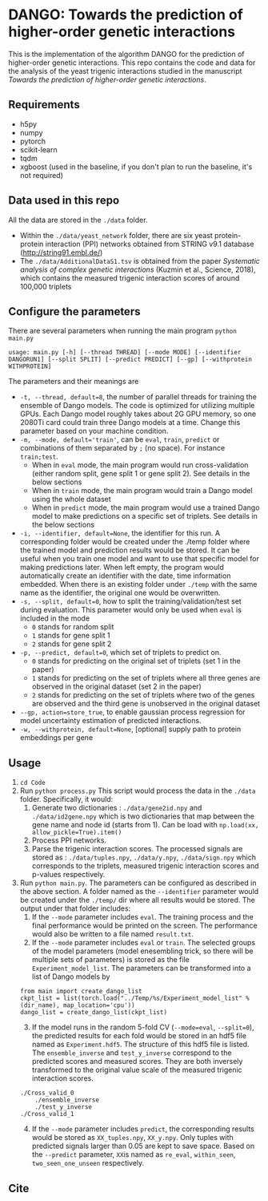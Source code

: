 # DANGO: Towards the prediction of higher-order genetic interactions
This is the implementation of the algorithm DANGO for the prediction of higher-order genetic interactions.
This repo contains the code and data for the analysis of the yeast trigenic interactions studied in the manuscript *Towards the prediction of higher-order genetic interactions*.

## Requirements
- h5py
- numpy
- pytorch
- scikit-learn
- tqdm
- xgboost (used in the baseline, if you don't plan to run the baseline, it's not required)

## Data used in this repo

All the data are stored in the `./data` folder. 
- Within the `./data/yeast_network` folder, there are six yeast protein-protein interaction (PPI) networks obtained from STRING v9.1 database (http://string91.embl.de/)
- The `./data/AdditionalDataS1.tsv` is obtained from the paper *Systematic analysis of complex genetic interactions* (Kuzmin et al., Science, 2018), which contains the measured trigenic interaction scores of around 100,000 triplets

## Configure the parameters
There are several parameters when running the main program `python main.py`
```
usage: main.py [-h] [--thread THREAD] [--mode MODE] [--identifier DANGORUN1] [--split SPLIT] [--predict PREDICT] [--gp] [--withprotein WITHPROTEIN]
```
The parameters and their meanings are
- `-t, --thread, default=8`, the number of parallel threads for training the ensemble of Dango models. The code is optimized for utilizing multiple GPUs. Each Dango model roughly takes about 2G GPU memory, so one 2080Ti card could train three Dango models at a time. Change this parameter based on your machine condition.
- `-m, --mode, default='train'`, can be `eval`, `train`, `predict` or combinations of them separated by `;` (no space). For instance `train;test`. 
  - When in `eval` mode, the main program would run cross-validation (either random split, gene split 1 or gene split 2). See details in the below sections
  - When in `train` mode, the main program would train a Dango model using the whole dataset
  - When in `predict` mode, the main program would use a trained Dango model to make predictions on a specific set of triplets. See details in the below sections
- `-i, --identifier, default=None`, the identifier for this run. A corresponding folder would be created under the ./temp folder where the trained model and prediction results would be stored. It can be useful when you train one model and want to use that specific model for making predictions later. When left empty, the program would automatically create an identifier with the date, time information embedded. When there is an existing folder under `./temp` with the same name as the identifier, the original one would be overwritten.
- `-s, --split, default=0`, how to split the training/validation/test set during evaluation. This parameter would only be used when `eval` is included in the mode
  - `0` stands for random split
  - `1` stands for gene split 1
  - `2` stands for gene split 2
- `-p, --predict, default=0`, which set of triplets to predict on. 
  - `0` stands for predicting on the original set of triplets (set 1 in the paper)
  - `1` stands for predicting on the set of triplets where all three genes are observed in the original dataset (set 2 in the paper)
  - `2` stands for predicting on the set of triplets where two of the genes are observed and the third gene is unobserved in the original dataset
- `--gp, action=store_true`, to enable gaussian process regression for model uncertainty estimation of predicted interactions.
- `-w, --withprotein, default=None`, [optional] supply path to protein embeddings per gene
## Usage
1. `cd Code`
2. Run `python process.py` This script would process the data in the `./data` folder. Specifically, it would:
	1. Generate two dictionaries : `./data/gene2id.npy` and `./data/id2gene.npy` which is two dictionaries that map between the gene name and node id (starts from 1). Can be load with `np.load(xx, allow_pickle=True).item()`
	2. Process PPI networks.
	3. Parse the trigenic interaction scores. The processed signals are stored as : `./data/tuples.npy`, `./data/y.npy`, `./data/sign.npy` which corresponds to the triplets, measured trigenic interaction scores and p-values respectively.
3. Run `python main.py`. 
The parameters can be configured as described in the above section. A folder named as the `--identifier` parameter would be created under the `./temp/` dir where all results would be stored. The output under that folder includes:
	1. If the `--mode` parameter includes `eval`. The training process and the final performance would be printed on the screen. The performance would also be written to a file named `result.txt`.
	2. If the `--mode` parameter includes `eval` or `train`. The selected groups of the model parameters (model enesembling trick, so there will be multiple sets of parameters) is stored as the file `Experiment_model_list`. The parameters can be transformed into a list of Dango models by
	```{python}
	from main import create_dango_list
	ckpt_list = list(torch.load("../Temp/%s/Experiment_model_list" % (dir_name), map_location='cpu'))
	dango_list = create_dango_list(ckpt_list)
	```
	3. If the model runs in the random 5-fold CV (`--mode=eval`, `--split=0`), the predicted results for each fold would be stored in an hdf5 file named as `Experiment.hdf5`. 	The structure of this hdf5 file is listed. The `ensemble_inverse` and `test_y_inverse` correspond to the predicted scores and measured scores. They are both inversely transformed to the original value scale of the measured trigenic interaction scores.
	```
	./Cross_valid_0
		./ensemble_inverse
		./test_y_inverse
	./Cross_valid_1
	```
	4. If the `--mode` parameter includes `predict`, the corresponding results would be stored as `XX_tuples.npy`, `XX_y.npy`. Only tuples with predicted signals larger than 0.05 are kept to save space. Based on the `--predict` parameter, `XX`is named as `re_eval`, `within_seen`, `two_seen_one_unseen` respectively.
	
## Cite

